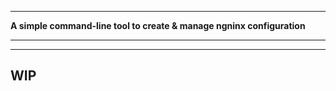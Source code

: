 ------------
**A simple command-line tool to create & manage ngninx  configuration**
****
---
WIP
---